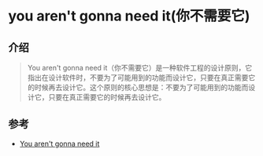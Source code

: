 # you aren't gonna need it(你不需要它)

## 介绍

> You aren't gonna need
> it（你不需要它）是一种软件工程的设计原则，它指出在设计软件时，不要为了可能用到的功能而设计它，只要在真正需要它的时候再去设计它。这个原则的核心思想是：不要为了可能用到的功能而设计它，只要在真正需要它的时候再去设计它。

## 参考

- [You aren't gonna need it](https://en.wikipedia.org/wiki/You_aren%27t_gonna_need_it)